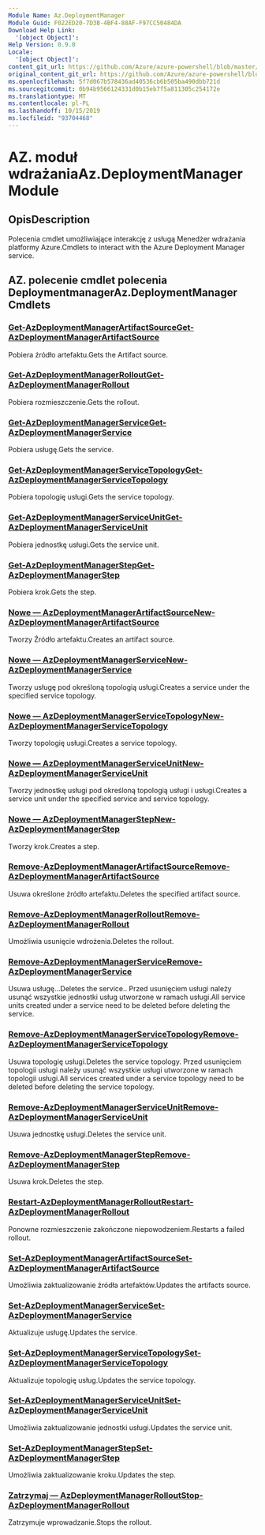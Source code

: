```yaml
---
Module Name: Az.DeploymentManager
Module Guid: F022ED20-7D3B-4BF4-88AF-F97CC50484DA
Download Help Link:
  '[object Object]': 
Help Version: 0.9.0
Locale:
  '[object Object]': 
content_git_url: https://github.com/Azure/azure-powershell/blob/master/src/DeploymentManager/DeploymentManager/help/Az.DeploymentManager.md
original_content_git_url: https://github.com/Azure/azure-powershell/blob/master/src/DeploymentManager/DeploymentManager/help/Az.DeploymentManager.md
ms.openlocfilehash: 5f7d067b578436ad40536cb6b505ba490dbb721d
ms.sourcegitcommit: 0b94b9566124331d0b15eb7f5a811305c254172e
ms.translationtype: MT
ms.contentlocale: pl-PL
ms.lasthandoff: 10/15/2019
ms.locfileid: "93704468"
---
```

# <span data-ttu-id="71c53-101">AZ. moduł wdrażania</span><span class="sxs-lookup"><span data-stu-id="71c53-101">Az.DeploymentManager Module</span></span>
## <span data-ttu-id="71c53-102">Opis</span><span class="sxs-lookup"><span data-stu-id="71c53-102">Description</span></span>
<span data-ttu-id="71c53-103">Polecenia cmdlet umożliwiające interakcję z usługą Menedżer wdrażania platformy Azure.</span><span class="sxs-lookup"><span data-stu-id="71c53-103">Cmdlets to interact with the Azure Deployment Manager service.</span></span>

## <span data-ttu-id="71c53-104">AZ. polecenie cmdlet polecenia Deploymentmanager</span><span class="sxs-lookup"><span data-stu-id="71c53-104">Az.DeploymentManager Cmdlets</span></span>
### [<span data-ttu-id="71c53-105">Get-AzDeploymentManagerArtifactSource</span><span class="sxs-lookup"><span data-stu-id="71c53-105">Get-AzDeploymentManagerArtifactSource</span></span>](Get-AzDeploymentManagerArtifactSource.md)
<span data-ttu-id="71c53-106">Pobiera źródło artefaktu.</span><span class="sxs-lookup"><span data-stu-id="71c53-106">Gets the Artifact source.</span></span>

### [<span data-ttu-id="71c53-107">Get-AzDeploymentManagerRollout</span><span class="sxs-lookup"><span data-stu-id="71c53-107">Get-AzDeploymentManagerRollout</span></span>](Get-AzDeploymentManagerRollout.md)
<span data-ttu-id="71c53-108">Pobiera rozmieszczenie.</span><span class="sxs-lookup"><span data-stu-id="71c53-108">Gets the rollout.</span></span>

### [<span data-ttu-id="71c53-109">Get-AzDeploymentManagerService</span><span class="sxs-lookup"><span data-stu-id="71c53-109">Get-AzDeploymentManagerService</span></span>](Get-AzDeploymentManagerService.md)
<span data-ttu-id="71c53-110">Pobiera usługę.</span><span class="sxs-lookup"><span data-stu-id="71c53-110">Gets the service.</span></span>

### [<span data-ttu-id="71c53-111">Get-AzDeploymentManagerServiceTopology</span><span class="sxs-lookup"><span data-stu-id="71c53-111">Get-AzDeploymentManagerServiceTopology</span></span>](Get-AzDeploymentManagerServiceTopology.md)
<span data-ttu-id="71c53-112">Pobiera topologię usługi.</span><span class="sxs-lookup"><span data-stu-id="71c53-112">Gets the service topology.</span></span>

### [<span data-ttu-id="71c53-113">Get-AzDeploymentManagerServiceUnit</span><span class="sxs-lookup"><span data-stu-id="71c53-113">Get-AzDeploymentManagerServiceUnit</span></span>](Get-AzDeploymentManagerServiceUnit.md)
<span data-ttu-id="71c53-114">Pobiera jednostkę usługi.</span><span class="sxs-lookup"><span data-stu-id="71c53-114">Gets the service unit.</span></span>

### [<span data-ttu-id="71c53-115">Get-AzDeploymentManagerStep</span><span class="sxs-lookup"><span data-stu-id="71c53-115">Get-AzDeploymentManagerStep</span></span>](Get-AzDeploymentManagerStep.md)
<span data-ttu-id="71c53-116">Pobiera krok.</span><span class="sxs-lookup"><span data-stu-id="71c53-116">Gets the step.</span></span>

### [<span data-ttu-id="71c53-117">Nowe — AzDeploymentManagerArtifactSource</span><span class="sxs-lookup"><span data-stu-id="71c53-117">New-AzDeploymentManagerArtifactSource</span></span>](New-AzDeploymentManagerArtifactSource.md)
<span data-ttu-id="71c53-118">Tworzy Źródło artefaktu.</span><span class="sxs-lookup"><span data-stu-id="71c53-118">Creates an artifact source.</span></span>

### [<span data-ttu-id="71c53-119">Nowe — AzDeploymentManagerService</span><span class="sxs-lookup"><span data-stu-id="71c53-119">New-AzDeploymentManagerService</span></span>](New-AzDeploymentManagerService.md)
<span data-ttu-id="71c53-120">Tworzy usługę pod określoną topologią usługi.</span><span class="sxs-lookup"><span data-stu-id="71c53-120">Creates a service under the specified service topology.</span></span>

### [<span data-ttu-id="71c53-121">Nowe — AzDeploymentManagerServiceTopology</span><span class="sxs-lookup"><span data-stu-id="71c53-121">New-AzDeploymentManagerServiceTopology</span></span>](New-AzDeploymentManagerServiceTopology.md)
<span data-ttu-id="71c53-122">Tworzy topologię usługi.</span><span class="sxs-lookup"><span data-stu-id="71c53-122">Creates a service topology.</span></span>

### [<span data-ttu-id="71c53-123">Nowe — AzDeploymentManagerServiceUnit</span><span class="sxs-lookup"><span data-stu-id="71c53-123">New-AzDeploymentManagerServiceUnit</span></span>](New-AzDeploymentManagerServiceUnit.md)
<span data-ttu-id="71c53-124">Tworzy jednostkę usługi pod określoną topologią usługi i usługi.</span><span class="sxs-lookup"><span data-stu-id="71c53-124">Creates a service unit under the specified service and service topology.</span></span>

### [<span data-ttu-id="71c53-125">Nowe — AzDeploymentManagerStep</span><span class="sxs-lookup"><span data-stu-id="71c53-125">New-AzDeploymentManagerStep</span></span>](New-AzDeploymentManagerStep.md)
<span data-ttu-id="71c53-126">Tworzy krok.</span><span class="sxs-lookup"><span data-stu-id="71c53-126">Creates a step.</span></span>

### [<span data-ttu-id="71c53-127">Remove-AzDeploymentManagerArtifactSource</span><span class="sxs-lookup"><span data-stu-id="71c53-127">Remove-AzDeploymentManagerArtifactSource</span></span>](Remove-AzDeploymentManagerArtifactSource.md)
<span data-ttu-id="71c53-128">Usuwa określone źródło artefaktu.</span><span class="sxs-lookup"><span data-stu-id="71c53-128">Deletes the specified artifact source.</span></span>

### [<span data-ttu-id="71c53-129">Remove-AzDeploymentManagerRollout</span><span class="sxs-lookup"><span data-stu-id="71c53-129">Remove-AzDeploymentManagerRollout</span></span>](Remove-AzDeploymentManagerRollout.md)
<span data-ttu-id="71c53-130">Umożliwia usunięcie wdrożenia.</span><span class="sxs-lookup"><span data-stu-id="71c53-130">Deletes the rollout.</span></span>

### [<span data-ttu-id="71c53-131">Remove-AzDeploymentManagerService</span><span class="sxs-lookup"><span data-stu-id="71c53-131">Remove-AzDeploymentManagerService</span></span>](Remove-AzDeploymentManagerService.md)
<span data-ttu-id="71c53-132">Usuwa usługę...</span><span class="sxs-lookup"><span data-stu-id="71c53-132">Deletes the service..</span></span> <span data-ttu-id="71c53-133">Przed usunięciem usługi należy usunąć wszystkie jednostki usług utworzone w ramach usługi.</span><span class="sxs-lookup"><span data-stu-id="71c53-133">All service units created under a service need to be deleted before deleting the service.</span></span>

### [<span data-ttu-id="71c53-134">Remove-AzDeploymentManagerServiceTopology</span><span class="sxs-lookup"><span data-stu-id="71c53-134">Remove-AzDeploymentManagerServiceTopology</span></span>](Remove-AzDeploymentManagerServiceTopology.md)
<span data-ttu-id="71c53-135">Usuwa topologię usługi.</span><span class="sxs-lookup"><span data-stu-id="71c53-135">Deletes the service topology.</span></span> <span data-ttu-id="71c53-136">Przed usunięciem topologii usługi należy usunąć wszystkie usługi utworzone w ramach topologii usługi.</span><span class="sxs-lookup"><span data-stu-id="71c53-136">All services created under a service topology need to be deleted before deleting the service topology.</span></span>

### [<span data-ttu-id="71c53-137">Remove-AzDeploymentManagerServiceUnit</span><span class="sxs-lookup"><span data-stu-id="71c53-137">Remove-AzDeploymentManagerServiceUnit</span></span>](Remove-AzDeploymentManagerServiceUnit.md)
<span data-ttu-id="71c53-138">Usuwa jednostkę usługi.</span><span class="sxs-lookup"><span data-stu-id="71c53-138">Deletes the service unit.</span></span>

### [<span data-ttu-id="71c53-139">Remove-AzDeploymentManagerStep</span><span class="sxs-lookup"><span data-stu-id="71c53-139">Remove-AzDeploymentManagerStep</span></span>](Remove-AzDeploymentManagerStep.md)
<span data-ttu-id="71c53-140">Usuwa krok.</span><span class="sxs-lookup"><span data-stu-id="71c53-140">Deletes the step.</span></span>

### [<span data-ttu-id="71c53-141">Restart-AzDeploymentManagerRollout</span><span class="sxs-lookup"><span data-stu-id="71c53-141">Restart-AzDeploymentManagerRollout</span></span>](Restart-AzDeploymentManagerRollout.md)
<span data-ttu-id="71c53-142">Ponowne rozmieszczenie zakończone niepowodzeniem.</span><span class="sxs-lookup"><span data-stu-id="71c53-142">Restarts a failed rollout.</span></span>

### [<span data-ttu-id="71c53-143">Set-AzDeploymentManagerArtifactSource</span><span class="sxs-lookup"><span data-stu-id="71c53-143">Set-AzDeploymentManagerArtifactSource</span></span>](Set-AzDeploymentManagerArtifactSource.md)
<span data-ttu-id="71c53-144">Umożliwia zaktualizowanie źródła artefaktów.</span><span class="sxs-lookup"><span data-stu-id="71c53-144">Updates the artifacts source.</span></span>

### [<span data-ttu-id="71c53-145">Set-AzDeploymentManagerService</span><span class="sxs-lookup"><span data-stu-id="71c53-145">Set-AzDeploymentManagerService</span></span>](Set-AzDeploymentManagerService.md)
<span data-ttu-id="71c53-146">Aktualizuje usługę.</span><span class="sxs-lookup"><span data-stu-id="71c53-146">Updates the service.</span></span>

### [<span data-ttu-id="71c53-147">Set-AzDeploymentManagerServiceTopology</span><span class="sxs-lookup"><span data-stu-id="71c53-147">Set-AzDeploymentManagerServiceTopology</span></span>](Set-AzDeploymentManagerServiceTopology.md)
<span data-ttu-id="71c53-148">Aktualizuje topologię usług.</span><span class="sxs-lookup"><span data-stu-id="71c53-148">Updates the service topology.</span></span>

### [<span data-ttu-id="71c53-149">Set-AzDeploymentManagerServiceUnit</span><span class="sxs-lookup"><span data-stu-id="71c53-149">Set-AzDeploymentManagerServiceUnit</span></span>](Set-AzDeploymentManagerServiceUnit.md)
<span data-ttu-id="71c53-150">Umożliwia zaktualizowanie jednostki usługi.</span><span class="sxs-lookup"><span data-stu-id="71c53-150">Updates the service unit.</span></span>

### [<span data-ttu-id="71c53-151">Set-AzDeploymentManagerStep</span><span class="sxs-lookup"><span data-stu-id="71c53-151">Set-AzDeploymentManagerStep</span></span>](Set-AzDeploymentManagerStep.md)
<span data-ttu-id="71c53-152">Umożliwia zaktualizowanie kroku.</span><span class="sxs-lookup"><span data-stu-id="71c53-152">Updates the step.</span></span>

### [<span data-ttu-id="71c53-153">Zatrzymaj — AzDeploymentManagerRollout</span><span class="sxs-lookup"><span data-stu-id="71c53-153">Stop-AzDeploymentManagerRollout</span></span>](Stop-AzDeploymentManagerRollout.md)
<span data-ttu-id="71c53-154">Zatrzymuje wprowadzanie.</span><span class="sxs-lookup"><span data-stu-id="71c53-154">Stops the rollout.</span></span>

